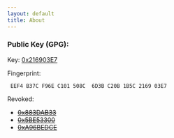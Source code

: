 ```yaml
---
layout: default
title: About
---
```


### Public Key (GPG):

Key: [0x216903E7](https://sks-keyservers.net/pks/lookup?op=index&search=0x216903E7&exact=on)

Fingerprint:

     EEF4 B37C F96E C101 508C  6D3B C20B 1B5C 2169 03E7

Revoked:

 * [<del>0x883DAB33</del>](http://pgpkeys.pca.dfn.de/pks/lookup?search=0x883DAB33&amp;op=vindex)
 * [<del>0x5BE53300</del>](http://pgpkeys.pca.dfn.de/pks/lookup?search=0x5BE53300&amp;op=vindex)
 * [<del>0xA96BEDCE</del>](http://pgpkeys.pca.dfn.de/pks/lookup?search=0xA96BEDCE&amp;op=vindex)
